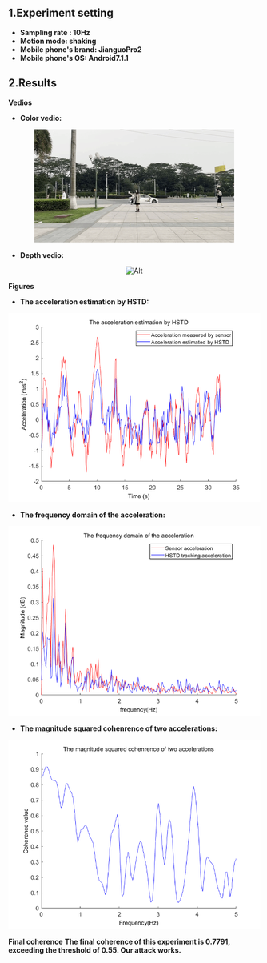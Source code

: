 ## 1.Experiment setting
* **Sampling rate : 10Hz** 
* **Motion mode: shaking**
* **Mobile phone's brand: JianguoPro2**
* **Mobile phone's OS: Android7.1.1**
## 2.Results

**Vedios**
* **Color vedio:**
<div align=center>

 ![Alt](./Outdoor_10Hz_JianguoPro2_shaking.gif) 

</div>

* **Depth vedio:** 
<div align=center>

 ![Alt](./Outdoor_10Hz_JianguoPro2_shaking_depth.gif) 

</div>

**Figures**
* **The acceleration estimation by HSTD:**
<div align=center>

 ![Alt](./The%20acceleration%20estimation%20by%20HSTD.png) 
</div>

* **The frequency domain of the acceleration:**
<div align=center>

 ![Alt](./The%20frequency%20domain%20of%20the%20acceleration.png) 
</div>

* **The magnitude squared cohenrence of two accelerations:**
<div align=center>

 ![Alt](./The%20magnitude%20squared%20cohenrence%20of%20two%20accelerations.png) 
</div>

**Final coherence**
**The final coherence of this experiment is 0.7791, exceeding the threshold of 0.55. Our attack works.**